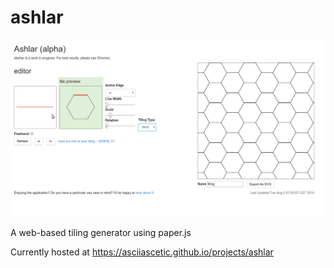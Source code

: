 # ashlar

![ashlar in action](ashlar.gif)

A web-based tiling generator using paper.js

Currently hosted at https://asciiascetic.github.io/projects/ashlar




